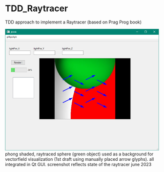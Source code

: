 # TDD_Raytracer
TDD approach to implement a Raytracer (based on Prag Prog book)

<img src="Screenshot_CurrentState.PNG">
phong shaded, raytraced sphere (green object) used as a background for vectorfield visualization (1st draft using manually placed arrow glyphs). all integrated in Qt GUI.
screenshot reflects state of the raytracer june 2023 
